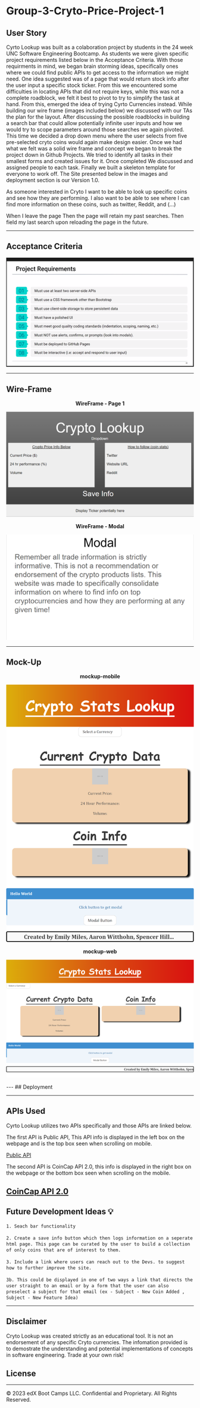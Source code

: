 # Group-3-Cryto-Price-Project-1

## User Story


Cyrto Lookup was built as a colaboration project by students in the 24 week UNC Software Engineering Bootcamp. As students we were given specific project requirements listed below in the Acceptance Criteria. With those requirments in mind, we began brain storming ideas, specifically ones where we could find public APIs to get access to the information we might need. One idea suggested was of a page that would return stock info after the user input a specific stock ticker. From this we encountered some difficulties in locating APIs that did not require keys, while this was not a complete roadblock, we felt it best to pivot to try to simplify the task at hand. From this, emerged the idea of trying Cyrto Currencies instead. While building our wire frame (images included below) we discussed with our TAs the plan for the layout. After discussing the possible roadblocks in building a search bar that could allow potentially infinite user inputs and how we would try to scope parameters around those searches we again pivoted. This time we decided a drop down menu where the user  selects from five pre-selected cryto coins would again make design easier. Once we had what we felt was a solid wire frame and concept we began to break the project down in Github Projects. We tried to identify all tasks in their smallest forms and created issues for it. Once completed We discussed and assigned people to each task. Finally we built a skeleton template for everyone to work off. The Site presented below in the images and deployment section is our Version 1.0. 

As someone interested in Cryto
I want to be able to look up specific coins and see how they are performing. 
I also want to be able to see where I can find more information on these coins, such as twitter, Reddit, and (...)

When I leave the page 
Then the page will retain my past searches.
Then field my last search upon reloading the page in the future.

---
## Acceptance Criteria


<p align="center">
    <img src="./assets/guidelines-project1.PNG" alt="Project Guidelines">
</p>

---
## Wire-Frame

<strong><p align="center">
WireFrame - Page 1
</p></strong>

<p align="center">
    <img src="./assets/wireframe-p1.PNG" alt="WireFrame-page1">
</p>

<strong><p align="center">
WireFrame - Modal
</p></strong>

<p align="center">
    <img src="./assets/wireFrame-modal.PNG" alt="WireFrame-modal">
</p>

---
## Mock-Up

<strong><p align="center">
mockup-mobile
</p></strong>

<p align="center">
    <img src="./assets/mockup-mobile.PNG" alt="mockup-mobile">
</p>

<strong><p align="center">
mockup-web
</p></strong>

<p align="center">
    <img src="./assets/mockup-web.PNG" alt="mockup-web">
</p>
---
## Deployment 


---
## APIs Used

Cyrto Lookup utilizes two APIs specifically and those APIs are linked below.


The first API is Public API, This API info is displayed in the left box on the webpage and is the top box seen when scrolling on mobile.

[Public API](https://documenter.getpostman.com/view/5734027/RzZ6Hzr3?version=latest)

The second API is CoinCap API 2.0, this info is displayed in the right box on the webpage or the bottom box seen when scrolling on the mobile.

[CoinCap API 2.0](https://docs.coincap.io/#ee0c0be6-513f-4466-bbb0-2016add462e9)
---
## Future Development Ideas 💡

    1. Seach bar functionality

    2. Create a save info button which then logs information on a seperate html page. This page can be curated by the user to build a collection of only coins that are of interest to them. 

    3. Include a link where users can reach out to the Devs. to suggest how to further improve the site. 

    3b. This could be displayed in one of two ways a link that directs the user straight to an email or by a form that the user can also preselect a subject for that email (ex - Subject - New Coin Added , Subject - New Feature Idea)
---
## Disclaimer


Cryto Lookup was created strictly as an educational tool. It is not an endorsement of any specific Cryto currencies. The infomation provided is to demostrate the understanding and potential implementations of concepts in software engineering. Trade at your own risk!

## License
---

© 2023 edX Boot Camps LLC. Confidential and Proprietary. All Rights Reserved.
